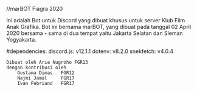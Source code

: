 //marBOT Fiagra 2020

Ini adalah Bot untuk Discord yang dibuat khusus untuk server Klub Film Anak Grafika.
	Bot ini bernama marBOT, yang dibuat pada tanggal 02 April 2020 bersama - sama di dua tempat yaitu Jakarta Selatan dan Sleman Yogyakarta.

#dependencies:
			discord.js: v12.1.1
			dotenv: v8.2.0
			snekfetch: v4.0.4

	Dibuat oleh Arie Nugroho FGR13
	dengan kontribusi oleh
		Gustama Dimas 	FGR12
		Najmi Jamal 	FGR17
		Ivan Febriand	FGR17
